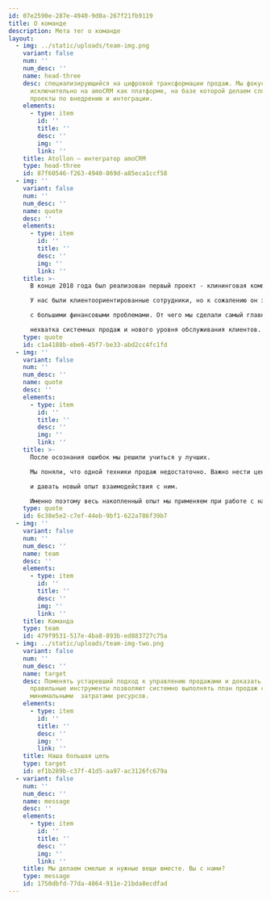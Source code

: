 ```yaml
---
id: 07e2590e-287e-4940-9d0a-267f21fb9119
title: О команде
description: Мета тег о команде
layout:
  - img: ../static/uploads/team-img.png
    variant: false
    num: ''
    num_desc: ''
    name: head-three
    desc: специализирующийся на цифровой трансформации продаж. Мы фокусируемся
      исключительно на amoCRM как платформе, на базе которой делаем сложные
      проекты по внедрению и интеграции.
    elements:
      - type: item
        id: ''
        title: ''
        desc: ''
        img: ''
        link: ''
    title: Atollon — интегратор amoCRM
    type: head-three
    id: 87f60546-f263-4940-869d-a85eca1ccf58
  - img: ''
    variant: false
    num: ''
    num_desc: ''
    name: quote
    desc: ''
    elements:
      - type: item
        id: ''
        title: ''
        desc: ''
        img: ''
        link: ''
    title: >-
      В конце 2018 года был реализован первый проект - клининговая компания. 

      У нас были клиентоориентированные сотрудники, но к сожалению он закрылся 

      с большими финансовыми проблемами. От чего мы сделали самый главный вывод  

      нехватка системных продаж и нового уровня обслуживания клиентов.
    type: quote
    id: c1a4188b-ebe6-45f7-be33-abd2cc4fc1fd
  - img: ''
    variant: false
    num: ''
    num_desc: ''
    name: quote
    desc: ''
    elements:
      - type: item
        id: ''
        title: ''
        desc: ''
        img: ''
        link: ''
    title: >-
      После осознания ошибок мы решили учиться у лучших. 

      Мы поняли, что одной техники продаж недостаточно. Важно нести ценность и быть открытыми понимая, чего хочет клиент 

      и давать новый опыт взаимодействия с ним. 

      Именно поэтому весь накопленный опыт мы применяем при работе с нашими клиентами и внедряем то, что проверили лично.
    type: quote
    id: 6c38e5e2-c7ef-44eb-9bf1-622a786f39b7
  - img: ''
    variant: false
    num: ''
    num_desc: ''
    name: team
    desc: ''
    elements:
      - type: item
        id: ''
        title: ''
        desc: ''
        img: ''
        link: ''
    title: Команда
    type: team
    id: 479f9531-517e-4ba8-893b-ed883727c75a
  - img: ../static/uploads/team-img-two.png
    variant: false
    num: ''
    num_desc: ''
    name: target
    desc: Поменять устаревший подход к управлению продажами и доказать, что
      правильные инструменты позволяют системно выполнять план продаж с
      минимальными  затратами ресурсов.
    elements:
      - type: item
        id: ''
        title: ''
        desc: ''
        img: ''
        link: ''
    title: Наша большая цель
    type: target
    id: ef1b289b-c37f-41d5-aa97-ac3126fc679a
  - variant: false
    num: ''
    num_desc: ''
    name: message
    desc: ''
    elements:
      - type: item
        id: ''
        title: ''
        desc: ''
        img: ''
        link: ''
    title: Мы делаем смелые и нужные вещи вместе. Вы с нами?
    type: message
    id: 1750dbfd-77da-4864-911e-21bda8ecdfad
---
```

